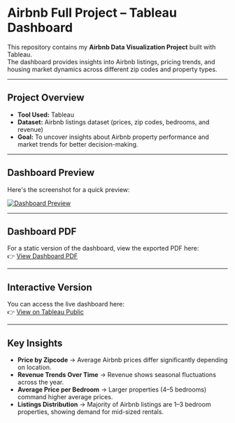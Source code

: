 # Airbnb Full Project – Tableau Dashboard

This repository contains my **Airbnb Data Visualization Project** built with Tableau.  
The dashboard provides insights into Airbnb listings, pricing trends, and housing market dynamics across different zip codes and property types.

---

## Project Overview
- **Tool Used:** Tableau  
- **Dataset:** Airbnb listings dataset (prices, zip codes, bedrooms, and revenue)  
- **Goal:** To uncover insights about Airbnb property performance and market trends for better decision-making.  

---

## Dashboard Preview
Here's the screenshot for a quick preview:

[![Dashboard Preview](images/dashboard-preview.png)](https://public.tableau.com/app/profile/irish.danielle.santos/viz/shared/H9J342QT6)

---

## Dashboard PDF
For a static version of the dashboard, view the exported PDF here:  
👉 [View Dashboard PDF](https://drive.google.com/file/d/19jYRyPAxYMOYg8nzIkCaXWyPatU4giui/view?usp=sharing)

---

## Interactive Version 
You can access the live dashboard here:  
👉 [View on Tableau Public](https://public.tableau.com/app/profile/irish.danielle.santos/viz/shared/H9J342QT6)



---

## Key Insights
- **Price by Zipcode** → Average Airbnb prices differ significantly depending on location.  
- **Revenue Trends Over Time** → Revenue shows seasonal fluctuations across the year.  
- **Average Price per Bedroom** → Larger properties (4–5 bedrooms) command higher average prices.  
- **Listings Distribution** → Majority of Airbnb listings are 1–3 bedroom properties, showing demand for mid-sized rentals.  


